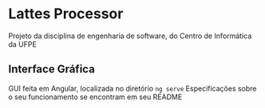 # Lattes Processor

Projeto da disciplina de engenharia de software, do Centro de Informática da UFPE

## Interface Gráfica

GUI feita em Angular, localizada no diretório `ng serve`
Especificações sobre o seu funcionamento se encontram em seu README
